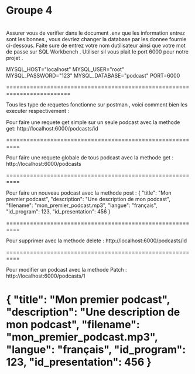 
 
=========================================================================
<br> Groupe 4 <br>
=========================================================================



<br>Assurer vous de verifier dans le document .env que les information entrez sont les bonnes , vous devriez changer la database par les donnee fournie ci-dessous. Faite sure de entrez votre nom dutilisateur ainsi que votre mot de passe sur SQL Workbench . Utiliser sil vous plait le port 6000 pour notre projet . 


MYSQL_HOST="localhost"
MYSQL_USER="root"
MYSQL_PASSWORD="123"
MYSQL_DATABASE="podcast"
PORT=6000


=========================================================================


Tous les type de requetes fonctionne sur postman , voici comment bien les executer respectivement : 


Pour faire une requete get simple sur un seule podcast avec la methode get:
http://localhost:6000/podcasts/id


==========================================================


Pour faire une requete globale de tous podcast avec la methode get :
http://localhost:6000/podcasts



==========================================================



Pour faire un nouveau podcast avec la methode post : 
{
  "title": "Mon premier podcast",
  "description": "Une description de mon podcast",
  "filename": "mon_premier_podcast.mp3",
  "langue": "français",
  "id_program": 123,
  "id_presentation": 456
}


==========================================================

Pour supprimer avec la methode delete :
http://localhost:6000/podcasts/id


==========================================================

Pour modifier un podcast avec la methode Patch : 
http://localhost:6000/podcasts/1

{
  "title": "Mon premier podcast",
  "description": "Une description de mon podcast",
  "filename": "mon_premier_podcast.mp3",
  "langue": "français",
  "id_program": 123,
  "id_presentation": 456
}
<br>
==========================================================
